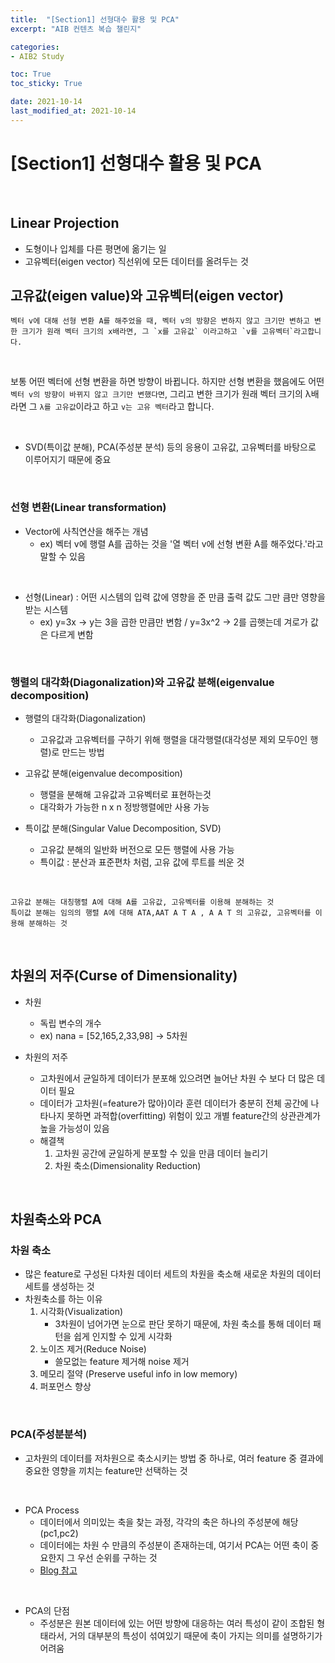 ```yaml
---
title:  "[Section1] 선형대수 활용 및 PCA"
excerpt: "AIB 컨텐츠 복습 챌린지"

categories:
- AIB2 Study

toc: True
toc_sticky: True

date: 2021-10-14
last_modified_at: 2021-10-14
---
```


# [Section1] 선형대수 활용 및 PCA

<br>

## Linear Projection

- 도형이나 입체를 다른 평면에 옮기는 일
- 고유벡터(eigen vector) 직선위에 모든 데이터를 올려두는 것

## 고유값(eigen value)와 고유벡터(eigen vector)

```
벡터 v에 대해 선형 변환 A를 해주었을 때, 벡터 v의 방향은 변하지 않고 크기만 변하고 변한 크기가 원래 벡터 크기의 x배라면, 그 `x를 고유값` 이라고하고 `v를 고유벡터`라고합니다.
```

<br>

보통 어떤 벡터에 선형 변환을 하면 방향이 바뀝니다. 하지만 선형 변환을 했음에도 어떤 `벡터 v의 방향이 바뀌지 않고 크기만 변했다면`, 그리고 변한 크기가 원래 벡터 크기의 λ배라면 그 `λ를 고유값`이라고 하고 `v는 고유 벡터`라고 합니다.

<br>

- SVD(특이값 분해), PCA(주성분 분석) 등의 응용이 고유값, 고유벡터를 바탕으로 이루어지기 때문에 중요

<br>

### 선형 변환(Linear transformation)

- Vector에 사칙연산을 해주는 개념
  - ex)  벡터 v에 행렬 A를 곱하는 것을 '열 벡터 v에 선형 변환 A를 해주었다.'라고 말할 수 있음
  
<br>

- 선형(Linear) : 어떤 시스템의 입력 값에 영향을 준 만큼 출력 값도 그만 큼만 영향을 받는 시스템
  - ex) y=3x -> y는 3을 곱한 만큼만 변함 / y=3x^2 -> 2를 곱햇는데 겨로가 값은 다르게 변함
    
<br>

### 행렬의 대각화(Diagonalization)와 고유값 분해(eigenvalue decomposition)

- 행렬의 대각화(Diagonalization)
  - 고유값과 고유벡터를 구하기 위해 행렬을 대각행렬(대각성분 제외 모두0인 행렬)로 만드는 방법

- 고유값 분해(eigenvalue decomposition)
  - 행렬을 분해해 고유값과 고유벡터로 표현하는것
  - 대각화가 가능한 n x n 정방행렬에만 사용 가능

- 특이값 분해(Singular Value Decomposition, SVD)
  - 고유값 분해의 일반화 버전으로 모든 행렬에 사용 가능
  - 특이값 : 분산과 표준편차 처럼, 고유 값에 루트를 씌운 것

<br>

```
고유값 분해는 대칭행렬 A에 대해 A를 고유값, 고유벡터를 이용해 분해하는 것
특이값 분해는 임의의 행렬 A에 대해 ATA,AAT A T A , A A T 의 고유값, 고유벡터를 이용해 분해하는 것
```

<br>

## 차원의 저주(Curse of Dimensionality)

- 차원
  - 독립 변수의 개수
  - ex) nana = [52,165,2,33,98] -> 5차원

- 차원의 저주
  - 고차원에서 균일하게 데이터가 분포해 있으려면 늘어난 차원 수 보다 더 많은 데이터 필요
  - 데이터가 고차원(=feature가 많아)이라 훈련 데이터가 충분히 전체 공간에 나타나지 못하면 과적합(overfitting) 위험이 있고 개별 feature간의 상관관계가 높을 가능성이 있음
  - 해결책
    1. 고차원 공간에 균일하게 분포할 수 있을 만큼 데이터 늘리기
    2. 차원 축소(Dimensionality Reduction)

<br>

## 차원축소와 PCA

### 차원 축소

- 많은 feature로 구성된 다차원 데이터 세트의 차원을 축소해 새로운 차원의 데이터 세트를 생성하는 것
- 차원축소를 하는 이유
  1. 시각화(Visualization)
     - 3차원이 넘어가면 눈으로 판단 못하기 때문에, 차원 축소를 통해 데이터 패턴을 쉽게 인지할 수 있게 시각화
  2. 노이즈 제거(Reduce Noise)
     - 쓸모없는 feature 제거해 noise 제거
  3. 메모리 절약 (Preserve useful info in low memory)
  4. 퍼포먼스 향상

<br>

### PCA(주성분분석)

- 고차원의 데이터를 저차원으로 축소시키는 방법 중 하나로, 여러 feature 중 결과에 중요한 영향을 끼치는 feature만 선택하는 것

<br>

- PCA Process
  - 데이터에서 의미있는 축을 찾는 과정, 각각의 축은 하나의 주성분에 해당(pc1,pc2)
  - 데이터에는 차원 수 만큼의 주성분이 존재하는데, 여기서 PCA는 어떤 축이 중요한지 그 우선 순위를 구하는 것
  - <a href="https://bkshin.tistory.com/entry/%EB%A8%B8%EC%8B%A0%EB%9F%AC%EB%8B%9D-9-PCA-Principal-Components-Analysis">Blog 참고</a>

<br>

- PCA의 단점
  - 주성분은 원본 데이터에 있는 어떤 방향에 대응하는 여러 특성이 같이 조합된 형태라서, 거의 대부분의 특성이 섞여있기 때문에 축이 가지는 의미를 설명하기가 어려움


